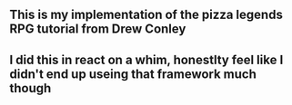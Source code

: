 ## This is my implementation of the pizza legends RPG tutorial from Drew Conley

## I did this in react on a whim, honestlty feel like I didn't end up useing that framework much though